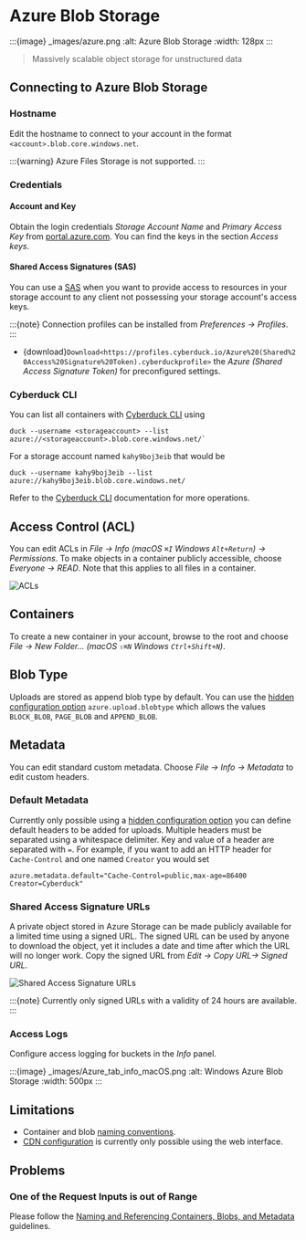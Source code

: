 Azure Blob Storage
====

:::{image} _images/azure.png
:alt: Azure Blob Storage
:width: 128px
:::

> Massively scalable object storage for unstructured data

## Connecting to Azure Blob Storage

### Hostname

Edit the hostname to connect to your account in the format `<account>.blob.core.windows.net`.

:::{warning}
Azure Files Storage is not supported.
:::

### Credentials

#### Account and Key

Obtain the login credentials _Storage Account Name_ and _Primary Access Key_ from [portal.azure.com](https://portal.azure.com/). You can find the keys in the section *Access keys*.

#### Shared Access Signatures (SAS)

You can use a [SAS](https://docs.microsoft.com/en-us/azure/storage/common/storage-sas-overview) when you want to provide access to resources in your storage account to any client not possessing your storage account's access keys.

:::{note}
Connection profiles can be installed from *Preferences → Profiles*.
:::

- {download}`Download<https://profiles.cyberduck.io/Azure%20(Shared%20Access%20Signature%20Token).cyberduckprofile>` the *Azure (Shared Access Signature Token)* for preconfigured settings.

### Cyberduck CLI

You can list all containers with [Cyberduck CLI](https://duck.sh/) using

```
duck --username <storageaccount> --list azure://<storageaccount>.blob.core.windows.net/`
```

For a storage account named `kahy9boj3eib` that would be 

```
duck --username kahy9boj3eib --list azure://kahy9boj3eib.blob.core.windows.net/
```

Refer to the [Cyberduck CLI](../cli/index.md) documentation for more operations.

## Access Control (ACL)

You can edit ACLs in *File → Info (macOS `⌘I` Windows `Alt+Return`) → Permissions*. To make objects in a container publicly accessible, choose *Everyone → READ*. Note that this applies to all files in a container.

![ACLs](_images/Azure_ACLs.png)

## Containers

To create a new container in your account, browse to the root and choose *File → New Folder... (macOS `⇧⌘N` Windows `Ctrl+Shift+N`)*.

## Blob Type

Uploads are stored as append blob type by default. You can use the [hidden configuration option](../tutorials/hidden_properties.md) `azure.upload.blobtype` which allows the values `BLOCK_BLOB`, `PAGE_BLOB` and `APPEND_BLOB`.

## Metadata

You can edit standard custom metadata. Choose *File → Info → Metadata* to edit custom headers.

### Default Metadata

Currently only possible using a [hidden configuration option](../tutorials/hidden_properties.md) you can define default headers to be added for uploads. Multiple headers must be separated using a whitespace delimiter. Key and value of a header are separated with `=`. For example, if you want to add an HTTP header for `Cache-Control` and one named `Creator` you would set

```
azure.metadata.default="Cache-Control=public,max-age=86400 Creator=Cyberduck"
```

### Shared Access Signature URLs

A private object stored in Azure Storage can be made publicly available for a limited time using a signed URL. The signed URL can be used by anyone to download the object, yet it includes a date and time after which the URL will no longer work. Copy the signed URL from *Edit → Copy URL→ Signed URL*.

![Shared Access Signature URLs](_images/Azure_Shared_Access_Signature_URLs.png)

:::{note}
Currently only signed URLs with a validity of 24 hours are available.
:::

### Access Logs

Configure access logging for buckets in the *Info* panel.

:::{image} _images/Azure_tab_info_macOS.png
:alt: Windows Azure Blob Storage
:width: 500px
:::

## Limitations

- Container and blob [naming conventions](https://docs.microsoft.com/en-us/rest/api/storageservices/Naming-and-Referencing-Containers--Blobs--and-Metadata).
- [CDN configuration](https://docs.microsoft.com/en-us/azure/cdn/cdn-create-new-endpoint) is currently only possible using the web interface.

## Problems

### One of the Request Inputs is out of Range

Please follow the [Naming and Referencing Containers, Blobs, and Metadata](https://docs.microsoft.com/en-us/rest/api/storageservices/Naming-and-Referencing-Containers--Blobs--and-Metadata) guidelines.